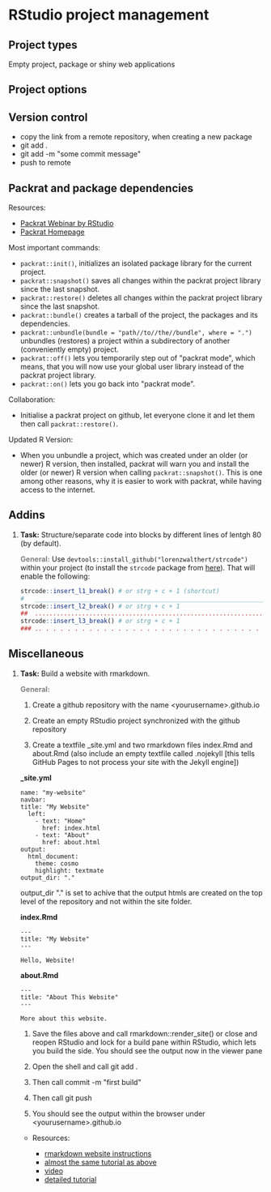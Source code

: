 

# RStudio project management

## Project types

Empty project, package or shiny web applications

## Project options



## Version control

* copy the link from a remote repository, when creating a new package
* git add .
* git add -m "some commit message"
* push to remote

## Packrat and package dependencies

Resources: 

* [Packrat Webinar by RStudio](https://www.rstudio.com/resources/webinars/managing-package-dependencies-in-r-with-packrat/)
* [Packrat Homepage](https://rstudio.github.io/packrat/)
    
Most important commands:

* `packrat::init()`, initializes an isolated package library for the current project.
* `packrat::snapshot()` saves all changes within the packrat project library since the last snapshot.
* `packrat::restore()` deletes all changes within the packrat project library since the last snapshot.
* `packrat::bundle()` creates a tarball of the project, the packages and its dependencies.
* `packrat::unbundle(bundle = "path//to//the//bundle", where = ".")` unbundles (restores) a project within a subdirectory of another (conveniently empty) project.
* `packrat::off()` lets you temporarily step out of "packrat mode", which means, that you will now use your global user library instead of the packrat project library.
* `packrat::on()` lets you go back into "packrat mode".

Collaboration:

* Initialise a packrat project on github, let everyone clone it and let them then call `packrat::restore()`.

Updated R Version:

* When you unbundle a project, which was created under an older (or newer) R version, then installed, packrat will warn you and install the older (or newer) R version when calling `packrat::snapshot()`. This is one among other reasons, why it is easier to work with packrat, while having access to the internet.

## Addins

1. **Task:** Structure/separate code into blocks by different lines of lentgh 80 (by default).

    __<span style="color:grey">General:</span>__ Use `devtools::install_github("lorenzwalthert/strcode")` within your project (to install the `strcode` package from [here](https://github.com/lorenzwalthert/strcode)). That will enable the following:
    
    
    ```r
    strcode::insert_l1_break() # or strg + c + 1 (shortcut)
    #   ____________________________________________________________________________
    strcode::insert_l2_break() # or strg + c + 1
    ##  ............................................................................
    strcode::insert_l3_break() # or strg + c + 1
    ### .. . . . . . . . . . . . . . . . . . . . . . . . . . . . . . . . . . . . . .
    ```

## Miscellaneous

1. **Task:** Build a website with rmarkdown.

    __<span style="color:grey">General:</span>__
    
    1. Create a github repository with the name \<yourusername\>.github.io
    
    1. Create an empty RStudio project synchronized with the github repository
    
    1. Create a textfile _site.yml and two rmarkdown files index.Rmd and about.Rmd (also include an empty textfile called .nojekyll [this tells GitHub Pages to not process your site with the Jekyll engine])
    
    **\_site.yml**
    
    
    ```
    name: "my-website"
    navbar:
    title: "My Website"
      left:
        - text: "Home"
          href: index.html
        - text: "About"
          href: about.html
    output:
      html_document:
        theme: cosmo
        highlight: textmate
    output_dir: "."
    ```
    output_dir "." is set to achive that the output htmls are created on the top level of the repository and not within the site folder.
    
    **index.Rmd**
    
    ```
    ---
    title: "My Website"
    ---

    Hello, Website!
    ```
    
    **about.Rmd**
    
    ```
    ---
    title: "About This Website"
    ---

    More about this website.
    ```
    
    1. Save the files above and call rmarkdown::render_site() or close and reopen RStudio and lock for a build pane within RStudio, which lets you build the side. You should see the output now in the viewer pane
    
    1. Open the shell and call git add .
    
    1. Then call commit -m "first build"
    
    1. Then call git push
    
    1. You should see the output within the browser under \<yourusername\>.github.io
    
    * Resources: 
        
        * [rmarkdown website instructions](http://rmarkdown.rstudio.com/rmarkdown_websites.html)
        * [almost the same tutorial as above](https://github.com/privefl/rmarkdown-website-template#make-your-website-with-r-markdown-in-minutes)
        * [video](https://www.youtube.com/watch?v=0GjUWgl03vA)
        * [detailed tutorial](http://nickstrayer.me/RMarkdown_Sites_tutorial/)
